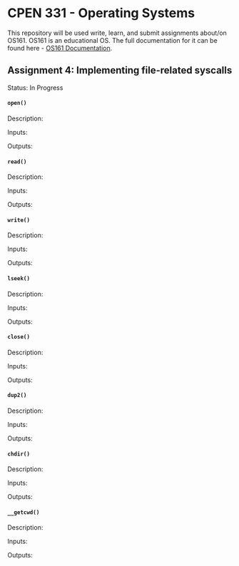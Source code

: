 # CPEN 331 - Operating Systems

This repository will be used write, learn, and submit assignments about/on OS161.
OS161 is an educational OS. The full documentation for it can be found here - [OS161 Documentation](http://www.os161.org/).

## Assignment 4: Implementing file-related syscalls
Status: In Progress

#### `open()`
Description:

Inputs:

Outputs:

#### `read()`
Description:

Inputs:

Outputs:

#### `write()`
Description:

Inputs:

Outputs:

#### `lseek()`
Description:

Inputs:

Outputs:

#### `close()`
Description:

Inputs:

Outputs:

#### `dup2()`
Description:

Inputs:

Outputs:

#### `chdir()`
Description:

Inputs:

Outputs:

#### `__getcwd()`
Description:

Inputs:

Outputs: